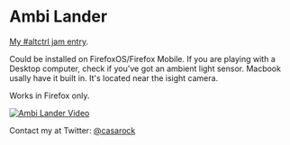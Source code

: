 # Ambi Lander

[My #altctrl jam entry](http://www.altctrlgamejam.com/games/541d471864ff4f2c5a10cc8e).

Could be installed on FirefoxOS/Firefox Mobile. If you are playing with a Desktop computer, check if you've got an ambient light sensor. Macbook usally have it built in. It's located near the isight camera.

Works in Firefox only.

[![Ambi Lander Video](http://img.youtube.com/vi/kqvBvIV8mCE/0.jpg)](http://www.youtube.com/watch?v=kqvBvIV8mCE)

Contact my at Twitter: [@casarock](http://www.twitter.com/casarock)

